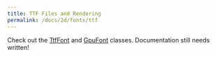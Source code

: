 ```yaml
---
title: TTF Files and Rendering
permalink: /docs/2d/fonts/ttf
---
```


Check out the [TtfFont](https://github.com/littlektframework/littlekt/blob/master/core/src/commonMain/kotlin/com/littlekt/graphics/font/TtfFont.kt) and [GpuFont](https://github.com/littlektframework/littlekt/blob/master/core/src/commonMain/kotlin/com/littlekt/graphics/font/GpuFont.kt) classes. Documentation still needs written!
